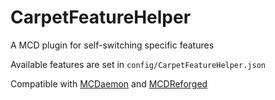 # CarpetFeatureHelper

A MCD plugin for self-switching specific features

Available features are set in `config/CarpetFeatureHelper.json`

Compatible with  [MCDaemon](https://github.com/kafuuchino-desu/MCDaemon) and [MCDReforged](https://github.com/Fallen-Breath/MCDReforged)
